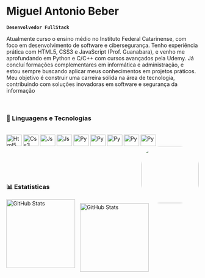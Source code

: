 # Miguel Antonio Beber

**`Desenvolvedor FullStack`**

Atualmente curso o ensino médio no Instituto Federal Catarinense, com foco em desenvolvimento de software e cibersegurança. Tenho experiência prática com HTML5, CSS3 e JavaScript (Prof. Guanabara), e venho me aprofundando em Python e C/C++ com cursos avançados pela Udemy. Já concluí formações complementares em informática e administração, e estou sempre buscando aplicar meus conhecimentos em projetos práticos. Meu objetivo é construir uma carreira sólida na área de tecnologia, contribuindo com soluções inovadoras em software e segurança da informação

<br>

### 🤖 Linguagens e Tecnologias
<div style="display: inline_block"><br>
  <img align="center" alt="Html5" height="30" width="40" src="https://cdn.jsdelivr.net/gh/devicons/devicon/icons/html5/html5-original.svg">
  <img align="center" alt="Css3" height="30" width="40" src="https://cdn.jsdelivr.net/gh/devicons/devicon/icons/css3/css3-original.svg">
  <img align="center" alt="Js" height="30" width="40" src="https://cdn.jsdelivr.net/gh/devicons/devicon/icons/javascript/javascript-original.svg">
  <img align="center" alt="Js" height="30" width="40" src="https://cdn.jsdelivr.net/gh/devicons/devicon@latest/icons/react/react-original.svg" />
  <img align="center" alt="Py" height="30" width="40" src="https://cdn.jsdelivr.net/gh/devicons/devicon@latest/icons/tailwindcss/tailwindcss-original.svg" />
  <img align="center" alt="Py" height="30" width="40" src="https://cdn.jsdelivr.net/gh/devicons/devicon/icons/python/python-original.svg" />
  <img align="center" alt="Py" height="30" width="40" src="https://cdn.jsdelivr.net/gh/devicons/devicon/icons/cplusplus/cplusplus-original.svg" />
  <img align="center" alt="Py" height="30" width="40" src="https://cdn.jsdelivr.net/gh/devicons/devicon/icons/c/c-original.svg" />
  <img align="center" alt="Py" height="30" width="40" src="https://cdn.jsdelivr.net/gh/devicons/devicon@latest/icons/php/php-original.svg" />
          
  
 <img align="right" height="150" style="border-radius:50px;" src="https://i.imgur.com/8EDv2eR.png">


</div>
    
 #

<br/>
<br/>

### 📊 Estatisticas
<p>
  <img 
    align="left" 
    alt="GitHub Stats" 
    height="180em" 
    style="padding-right: 10px;" 
    src="https://github-readme-stats.vercel.app/api?username=miguelantoniobeber&show_icons=true&theme=dark&include_all_commits=true&count_private=false" 
  />

<img 
      align="left" 
      alt="GitHub Stats" 
      height="180em" 
      src="https://github-readme-stats.vercel.app/api/top-langs/?username=miguelantoniobeber&layout=compact&langs_count=7&theme=dark" 
  />

</p>
